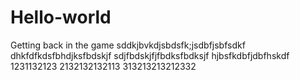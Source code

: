# Hello-world
Getting back in the game
sddkjbvkdjsbdsfk;jsdbfjsbfsdkf
dhkfdfkdsfbhdjksfbdskjf
sdjfbdskjfjfbdksfbdksjf
hjbsfkdbfjdbfhskdf
1231132123
2132132132113
313213213212332
